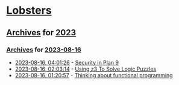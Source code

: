 # [Lobsters](../../../README.md)

## [Archives](../../index.md) for [2023](../index.md)

### [Archives](../../index.md) for [2023-08-16](index.md)

* [2023-08-16, 04:01:26](https://lobste.rs/s/mdpbje/security_plan_9) - [Security in Plan 9](https://doc.cat-v.org/plan_9/4th_edition/papers/auth)
* [2023-08-16, 02:03:14](https://lobste.rs/s/aade0u/using_z3_solve_logic_puzzles) - [Using z3 To Solve Logic Puzzles](https://www.wdj-consulting.com/blog/logicpuzzle-z3/)
* [2023-08-16, 01:20:57](https://lobste.rs/s/qgoksp/thinking_about_functional_programming) - [Thinking about functional programming](https://notes.eatonphil.com/2023-08-15-thinking-about-functional-programming.html)
